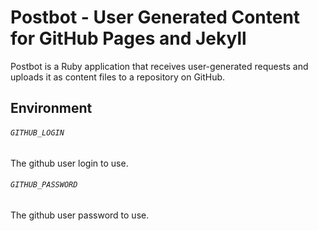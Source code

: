 # Postbot - User Generated Content for GitHub Pages and Jekyll

Postbot is a Ruby application that receives user-generated requests and uploads
it as content files to a repository on GitHub.

## Environment

###### `GITHUB_LOGIN`

The github user login to use.

###### `GITHUB_PASSWORD`

The github user password to use.
